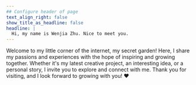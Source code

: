 ```yaml
---
## Configure header of page
text_align_right: false
show_title_as_headline: false
headline: |
  Hi, my name is Wenjia Zhu. Nice to meet you.
---
```


<!-- this is a subheadline -->
<!--
I'm a Hugo theme you'll want to hang out with. :fr: 

The page you are reading is based on a markdown file- look in `content/about/` to edit. There, look inside the `header`, `main`, and `sidebar` folders to get started building your own "about" page.
-->

Welcome to my little corner of the internet, my secret garden! Here, I share my passions and experiences with the hope of inspiring and growing together. Whether it's my latest creative project, an interesting idea, or a personal story, I invite you to explore and connect with me. Thank you for visiting, and I look forward to growing with you! ❤️
